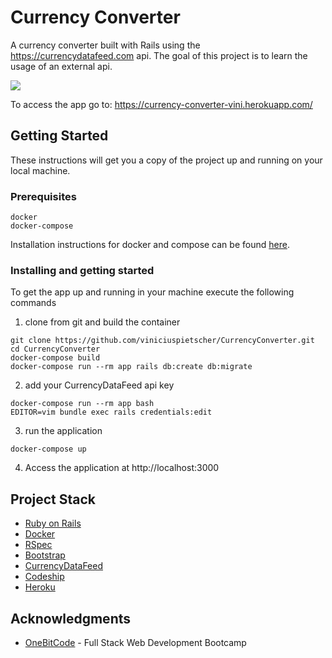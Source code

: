 # Currency Converter

A currency converter built with Rails using the https://currencydatafeed.com api.
The goal of this project is to learn the usage of an external api.

![](https://i.imgur.com/ORq6VyN.png)

To access the app go to:
https://currency-converter-vini.herokuapp.com/


## Getting Started

These instructions will get you a copy of the project up and running on your local machine.

### Prerequisites

```
docker
docker-compose
```
Installation instructions for docker and compose can be found [here](https://docs.docker.com/install).

### Installing and getting started


To get the app up and running in your machine execute the following commands

1. clone from git and build the container
```shell
git clone https://github.com/viniciuspietscher/CurrencyConverter.git
cd CurrencyConverter
docker-compose build
docker-compose run --rm app rails db:create db:migrate
```

2. add your CurrencyDataFeed api key
```shell
docker-compose run --rm app bash
EDITOR=vim bundle exec rails credentials:edit
```

3. run the application
```shell
docker-compose up
```

4. Access the application at
http://localhost:3000

## Project Stack

* [Ruby on Rails](http://rubyonrails.org)
* [Docker](https://docker.com)
* [RSpec](https://rspec.info/)
* [Bootstrap](https://getbootstrap.com/)
* [CurrencyDataFeed](https://currencydatafeed.com)
* [Codeship](https://codeship.com)
* [Heroku](https://heroku.com)

## Acknowledgments

* [OneBitCode](https://onebitcode.com) - Full Stack Web Development Bootcamp
